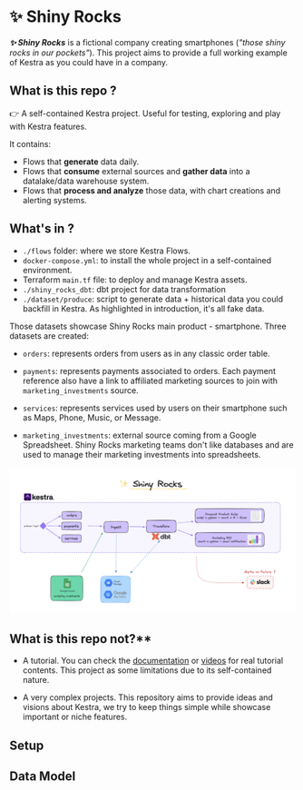 # ✨ Shiny Rocks

**_✨ Shiny Rocks_** is a fictional company creating smartphones (_"those shiny rocks in our pockets"_). This project aims to provide a full working example of Kestra as you could have in a company.



## What is this repo ?

👉 A self-contained Kestra project. Useful for testing, exploring and play with Kestra features.

It contains:
- Flows that **generate** data daily.
- Flows that **consume** external sources and **gather data** into a datalake/data warehouse system.
- Flows that **process and analyze** those data, with chart creations and alerting systems.


## What's in ?

- `./flows` folder: where we store Kestra Flows.
- `docker-compose.yml`: to install the whole project in a self-contained environment.
- Terraform `main.tf` file: to deploy and manage Kestra assets.
- `./shiny_rocks_dbt`: dbt project for data transformation
- `./dataset/produce`: script to generate data + historical data you could backfill in Kestra. As highlighted in introduction, it's all fake data.

Those datasets showcase Shiny Rocks main product - smartphone. Three datasets are created:

- `orders`: represents orders from users as in any classic order table.
- `payments`: represents payments associated to orders. Each payment reference also have a link to affiliated marketing sources to join with `marketing_investments` source.
- `services`: represents services used by users on their smartphone such as Maps, Phone, Music, or Message.


- `marketing_investments`: external source coming from a Google Spreadsheet. Shiny Rocks marketing teams don't like databases and are used to manage their marketing investments into spreadsheets.

![schema](misc/datastack_schema.png)

## What is this repo not?**

- A tutorial. You can check the [documentation](https://kestra.io/docs) or [videos](https://www.youtube.com/@kestra-io/videos) for real tutorial contents. This project as some limitations due to its self-contained nature.

- A very complex projects. This repository aims to provide ideas and visions about Kestra, we try to keep things simple while showcase important or niche features.


## Setup


## Data Model






